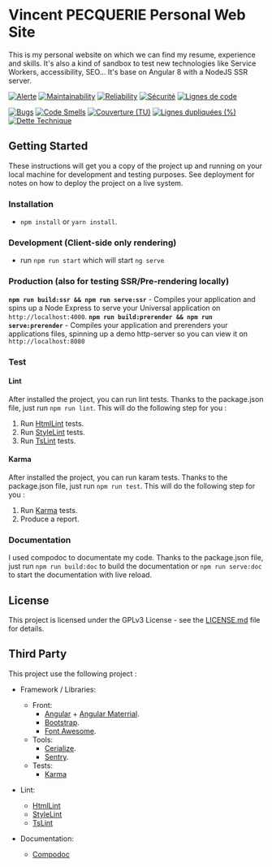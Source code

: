 # Vincent PECQUERIE Personal Web Site

This is my personal website on which we can find my resume, experience and skills.
It's also a kind of sandbox to test new technologies like Service Workers, accessibility, SEO...
It's base on Angular 8 with a NodeJS SSR server.

[![Alerte](https://sonarqube.we-program-it.com/api/project_badges/measure?project=www-vincent-p-fr&metric=alert_status)](https://sonarqube.we-program-it.com/dashboard?id=www-vincent-p-fr)
[![Maintainability](https://sonarqube.we-program-it.com/api/project_badges/measure?project=www-vincent-p-fr&metric=sqale_rating)](https://sonarqube.we-program-it.com/dashboard?id=www-vincent-p-fr)
[![Reliability](https://sonarqube.we-program-it.com/api/project_badges/measure?project=www-vincent-p-fr&metric=reliability_rating)](https://sonarqube.we-program-it.com/dashboard?id=www-vincent-p-fr)
[![Sécurité](https://sonarqube.we-program-it.com/api/project_badges/measure?project=www-vincent-p-fr&metric=security_rating)](https://sonarqube.we-program-it.com/dashboard?id=www-vincent-p-fr)
[![Lignes de code](https://sonarqube.we-program-it.com/api/project_badges/measure?project=www-vincent-p-fr&metric=ncloc)](https://sonarqube.we-program-it.com/dashboard?id=www-vincent-p-fr)

[![Bugs](https://sonarqube.we-program-it.com/api/project_badges/measure?project=www-vincent-p-fr&metric=bugs)](https://sonarqube.we-program-it.com/dashboard?id=www-vincent-p-fr)
[![Code Smells](https://sonarqube.we-program-it.com/api/project_badges/measure?project=www-vincent-p-fr&metric=code_smells)](https://sonarqube.we-program-it.com/dashboard?id=www-vincent-p-fr)
[![Couverture (TU)](https://sonarqube.we-program-it.com/api/project_badges/measure?project=www-vincent-p-fr&metric=coverage)](https://sonarqube.we-program-it.com/dashboard?id=www-vincent-p-fr)
[![Lignes dupliquées (%)](https://sonarqube.we-program-it.com/api/project_badges/measure?project=www-vincent-p-fr&metric=duplicated_lines_density)](https://sonarqube.we-program-it.com/dashboard?id=www-vincent-p-fr)
[![Dette Technique](https://sonarqube.we-program-it.com/api/project_badges/measure?project=www-vincent-p-fr&metric=sqale_index)](https://sonarqube.we-program-it.com/dashboard?id=www-vincent-p-fr)


## Getting Started

These instructions will get you a copy of the project up and running on your local machine for development and testing purposes. 
See deployment for notes on how to deploy the project on a live system.

### Installation

* `npm install` or `yarn install`.

### Development (Client-side only rendering)

* run `npm run start` which will start `ng serve`

### Production (also for testing SSR/Pre-rendering locally)

**`npm run build:ssr && npm run serve:ssr`** - Compiles your application and spins up a Node Express to serve your Universal application on `http://localhost:4000`.
**`npm run build:prerender && npm run serve:prerender`** - Compiles your application and prerenders your applications files, spinning up a demo http-server so you can view it on `http://localhost:8080`

### Test

#### Lint

After installed the project, you can run lint tests.
Thanks to the package.json file, just run `npm run lint`.
This will do the following step for you :

1. Run [HtmlLint](https://github.com/htmllint/htmllint) tests.
2. Run [StyleLint](https://github.com/stylelint/stylelint) tests.
3. Run [TsLint](https://github.com/palantir/tslint) tests.

#### Karma

After installed the project, you can run karam tests.
Thanks to the package.json file, just run `npm run test`.
This will do the following step for you :

1. Run [Karma](https://karma-runner.github.io/latest/index.html) tests.
2. Produce a report.

### Documentation

I used compodoc to documentate my code. 
Thanks to the package.json file, just run `npm run build:doc` to build the documentation or `npm run serve:doc` to start the documentation with live reload. 

## License
This project is licensed under the GPLv3 License - see the [LICENSE.md](LICENSE.md) file for details.

## Third Party

This project use the following project :

* Framework / Libraries:
  * Front:
    * [Angular](https://angular.io) + [Angular Materrial](https://material.angular.io).
    * [Bootstrap](https://getbootstrap.com/).
    * [Font Awesome](https://origin.fontawesome.com/).
  * Tools:
    * [Cerialize](https://github.com/weichx/cerialize).
    * [Sentry](https://sentry.io/).
  * Tests: 
    * [Karma](https://karma-runner.github.io/)

* Lint:
  * [HtmlLint](https://github.com/htmllint/htmllint)
  * [StyleLint](https://github.com/stylelint/stylelint)
  * [TsLint](https://github.com/palantir/tslint)

* Documentation:
  * [Compodoc](https://compodoc.app/)
